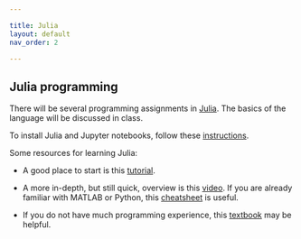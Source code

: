 ```yaml
---

title: Julia
layout: default
nav_order: 2

---
```


## Julia programming

There will be several programming assignments in [Julia](https://julialang.org/). The basics of the language will be discussed in class.

To install Julia and Jupyter notebooks, follow these [instructions](https://datatofish.com/add-julia-to-jupyter/).

Some resources for learning Julia:

- A good place to start is this [tutorial](https://www.analyticsvidhya.com/blog/2017/10/comprehensive-tutorial-learn-data-science-julia-from-scratch/).

- A more in-depth, but still quick, overview is this [video](https://www.youtube.com/watch?v=8h8rQyEpiZA&t).
If you are already familiar with MATLAB or Python, this [cheatsheet](https://cheatsheets.quantecon.org/) is useful.

- If you do not have much programming experience, this [textbook](https://benlauwens.github.io/ThinkJulia.jl/latest/book.html) may be helpful.

